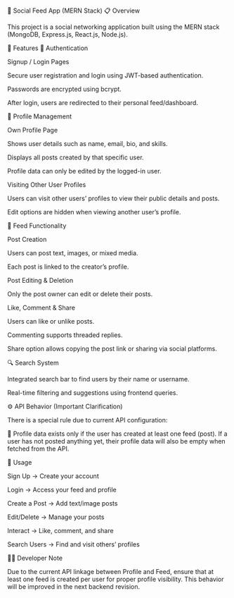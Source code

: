 🧠 Social Feed App (MERN Stack)
📋 Overview

This project is a social networking application built using the MERN stack (MongoDB, Express.js, React.js, Node.js).

🚀 Features
🔐 Authentication

Signup / Login Pages

Secure user registration and login using JWT-based authentication.

Passwords are encrypted using bcrypt.

After login, users are redirected to their personal feed/dashboard.

👤 Profile Management

Own Profile Page

Shows user details such as name, email, bio, and skills.

Displays all posts created by that specific user.

Profile data can only be edited by the logged-in user.

Visiting Other User Profiles

Users can visit other users’ profiles to view their public details and posts.

Edit options are hidden when viewing another user’s profile.

🧾 Feed Functionality

Post Creation

Users can post text, images, or mixed media.

Each post is linked to the creator’s profile.

Post Editing & Deletion

Only the post owner can edit or delete their posts.

Like, Comment & Share

Users can like or unlike posts.

Commenting supports threaded replies.

Share option allows copying the post link or sharing via social platforms.

🔍 Search System

Integrated search bar to find users by their name or username.

Real-time filtering and suggestions using frontend queries.

⚙️ API Behavior (Important Clarification)

There is a special rule due to current API configuration:

🧩 Profile data exists only if the user has created at least one feed (post).
If a user has not posted anything yet, their profile data will also be empty when fetched from the API.

💬 Usage

Sign Up → Create your account

Login → Access your feed and profile

Create a Post → Add text/image posts

Edit/Delete → Manage your posts

Interact → Like, comment, and share

Search Users → Find and visit others’ profiles

🧑‍💻 Developer Note

Due to the current API linkage between Profile and Feed, ensure that at least one feed is created per user for proper profile visibility.
This behavior will be improved in the next backend revision.
